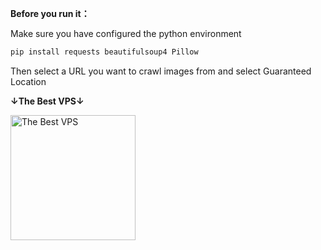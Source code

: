 **Before you run it：**

Make sure you have configured the python environment

```bash
pip install requests beautifulsoup4 Pillow
```
Then select a URL you want to crawl images from and select Guaranteed Location

**↓The Best VPS↓**

<a href="https://www.vultr.com/?ref=9581345">
    <img src="https://i.ibb.co/yScLj04/R.png" width="200" alt="The Best VPS">
</a>
